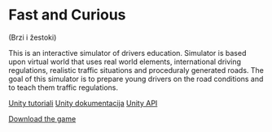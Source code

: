 # Fast and Curious
(Brzi i žestoki)

This is an interactive simulator of drivers education. Simulator is based upon virtual world that uses real world elements, international driving regulations, realistic traffic situations and proceduraly generated roads.
The goal of this simulator is to prepare young drivers on the road conditions and to teach them traffic regulations.

[Unity tutoriali](https://unity3d.com/learn/tutorials)
[Unity dokumentacija](http://docs.unity3d.com/Manual/index.html)
[Unity API](http://docs.unity3d.com/ScriptReference/index.html)

[Download the game](https://drive.google.com/folderview?id=0B7_EVZFDuiRTa1BrRnJfXzd1a3M&usp=sharing)
